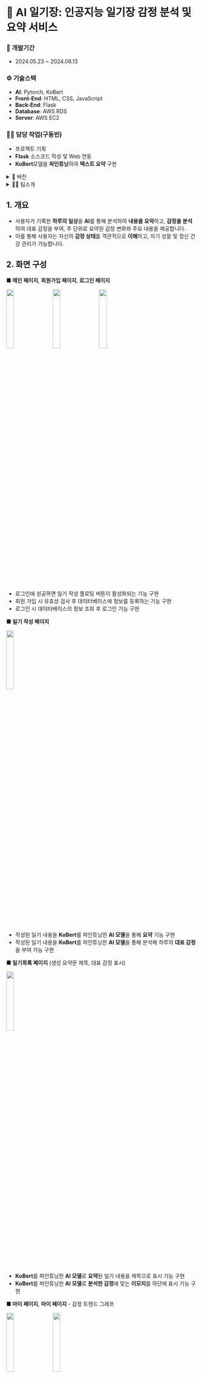 # 📓 AI 일기장: 인공지능 일기장 감정 분석 및 요약 서비스

### 📅 개발기간
- 2024.05.23 ~ 2024.06.13

### ⚙️ 기술스택
- **AI**: Pytorch, KoBert
- **Front-End**: HTML, CSS, JavaScript
- **Back-End**: Flask
- **Database**: AWS RDS
- **Server**: AWS EC2

### 👨‍💼 담당 작업(구동빈)
- 프로젝트 기획
- **Flask** 소스코드 작성 및 Web 연동
- **KoBert**모델을 **파인튜닝**하여 **텍스트 요약** 구현

<details>
<summary>🌳 버전</summary>

- Python 3.9.18
- Flask 3.0.2
- torch==2.0.1
- transformers==4.32.1
- tokenizers==0.13.3
- lightning==2.0.8
</details>

<details>
<summary>👨‍💼 팀소개</summary>
  
- 👨‍💼구동빈
  - 기획, Web과 Flask 서버 연동, 일기 내용 생성요약 AI 구현
- 👨‍💼김현종
  - 감정 분류 AI 구현
- 👨‍💼박종관
  - 프론트엔드, Web, Flask 서버 연동 
</details>

## 1. 개요
- 사용자가 기록한 **하루의 일상**을 **AI**를 통해 분석하여 **내용을 요악**하고, **감정을 분석**하여 대표 감정을 부여, 주 단위로 요약된 감정 변화와 주요 내용을 제공합니다.
- 이를 통해 사용자는 자신의 **감정 상태**를 객관적으로 **이해**하고, 자기 성찰 및 정신 건강 관리가 가능합니다.

## 2. 화면 구성
**■ 메인 페이지**, **회원가입 페이지**, **로그인 페이지**

<img src="https://github.com/user-attachments/assets/02df7dd6-5475-4dab-92be-4e0c94f7da76" width="20%" height="20%"/>
&emsp;
<img src="https://github.com/user-attachments/assets/18279db8-8628-4e56-bef2-819495f1e608" width="20%" height="20%"/>
&emsp;
<img src="https://github.com/user-attachments/assets/26c080fd-22d3-4eb3-882a-d8104af3b469" width="20%" height="20%"/>

- 로그인에 성공하면 일기 작성 플로팅 버튼이 활성화되는 기능 구현
- 회원 가입 시 유효성 검사 후 데이터베이스에 정보를 등록하는 기능 구현
- 로그인 시 데이터베이스의 정보 조회 후 로그인 기능 구현

**■ 일기 작성 페이지**

<img src="https://github.com/user-attachments/assets/95dec9c9-8792-4d6a-83aa-937f9fee0633" width="20%" height="20%"/>

- 작성된 일기 내용을  **KoBert**를 파인튜닝한 **AI 모델**을 통해 **요약** 기능 구현
- 작성된 일기 내용을  **KoBert**를 파인튜닝한 **AI 모델**을 통해 분석해 하루의 **대표 감정**을 부여 가능 구현



**■ 일기목록 페이지** (생성 요약문 제목, 대표 감정 표시)

<img src="https://github.com/user-attachments/assets/5cab35dd-9395-4f3f-bd8e-2039f658ee1b" width="20%" height="20%"/>

- **KoBert**를 파인튜닝한 **AI 모델**로 **요약**된 일기 내용을 제목으로 표시 기능 구현
- **KoBert**를 파인튜닝한 **AI 모델**로 **분석한 감정**에 맞는 **이모지**를 하단에 표시 기능 구현

**■ 마이 페이지**, **마이 페이지** - 감정 트렌드 그래프

<img src="https://github.com/9dongb/AI_diary/assets/106071689/f8c00b30-b52d-46d2-8ba1-fe29351ad596" width="20%" height="20%"/>
&emsp;
<img src="https://github.com/9dongb/AI_diary/assets/106071689/b6f9b02e-dcd4-46e1-a3bf-d9339153ff03" width="20%" height="20%"/>



